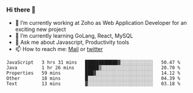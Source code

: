 ### Hi there 👋

- 🔭 I’m currently working at Zoho as Web Application Developer for an exciting new project
- 🌱 I’m currently learning GoLang, React, MySQL
- 💬 Ask me about Javascript, Productivity tools 
- 📫 How to reach me: [Mail](mailto:kvaishak47@gmail.com) or [twitter](https://twitter.com/_kvaishak)

<!--START_SECTION:waka-->
```text
JavaScript   3 hrs 31 mins   ████████████▓░░░░░░░░░░░░   50.47 % 
Java         1 hr 26 mins    █████▒░░░░░░░░░░░░░░░░░░░   20.70 % 
Properties   59 mins         ███▓░░░░░░░░░░░░░░░░░░░░░   14.12 % 
Other        18 mins         █░░░░░░░░░░░░░░░░░░░░░░░░   04.39 % 
Text         13 mins         ▓░░░░░░░░░░░░░░░░░░░░░░░░   03.18 % 
```
<!--END_SECTION:waka-->
